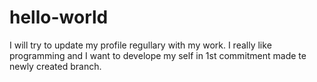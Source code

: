 # hello-world
I will try to update my profile regullary with my work. I really like programming and I want to develope my self in 
1st commitment made te newly created branch.
